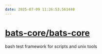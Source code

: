 ```yaml
---
date: 2025-07-09 11:26:53.561440
---
```


# [bats-core/bats-core](https://github.com/bats-core/bats-core)

bash test framework for scripts and unix tools